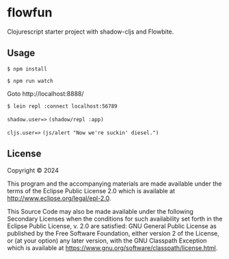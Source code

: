# flowfun

Clojurescript starter project with shadow-cljs and Flowbite.

## Usage

`$ npm install`

`$ npm run watch`

Goto http://localhost:8888/

`$ lein repl :connect localhost:56789`

`shadow.user=>` `(shadow/repl :app)`

`cljs.user=>` `(js/alert "Now we're suckin' diesel.")`

## License

Copyright © 2024

This program and the accompanying materials are made available under the
terms of the Eclipse Public License 2.0 which is available at
http://www.eclipse.org/legal/epl-2.0.

This Source Code may also be made available under the following Secondary
Licenses when the conditions for such availability set forth in the Eclipse
Public License, v. 2.0 are satisfied: GNU General Public License as published by
the Free Software Foundation, either version 2 of the License, or (at your
option) any later version, with the GNU Classpath Exception which is available
at https://www.gnu.org/software/classpath/license.html.
